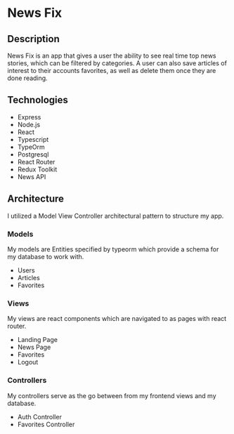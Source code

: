 # News Fix

## Description
News Fix is an app that gives a user the ability to see real time top news stories, which can be filtered by categories. A user can also save articles of interest to their accounts favorites, as well as delete them once they are done reading.

## Technologies
- Express
- Node.js
- React
- Typescript
- TypeOrm
- Postgresql
- React Router
- Redux Toolkit
- News API

## Architecture

I utilized a Model View Controller architectural pattern to structure my app.

### Models 
My models are Entities specified by typeorm which provide a schema for my database to work with.

 - Users
 - Articles
 - Favorites

### Views
My views are react components which 
are navigated to as pages with react router.

- Landing Page
- News Page
- Favorites
- Logout

### Controllers
My controllers serve as the go between from my frontend views and my database.

- Auth Controller
- Favorites Controller



